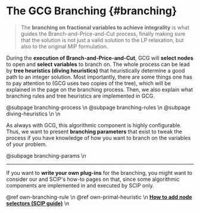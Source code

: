 # The GCG Branching {#branching}
> The **branching on fractional variables to achieve integrality** is what guides the Branch-and-Price-and-Cut process, finally
> making sure that the solution is not just a valid solution to the LP relaxation, but also to the original MIP formulation.

During the **execution of Branch-and-Price-and-Cut**, GCG will **select nodes** to open and **select variables** to branch
on. The whole process can be lead by **tree heuristics (diving heuristics)** that heuristically determine a good path to
an integer solution. Most importantly, there are some things one has to pay attention to (GCG uses two
copies of the tree), which will be explained in the page on the branching process. Then, we also explain
what branching rules and tree heuristics are implemented in GCG.

@subpage branching-process \n
@subpage branching-rules \n
@subpage diving-heuristics \n
\n

As always with GCG, this algorithmic component is highly configurable. Thus, we want to present 
**branching parameters** that exist to tweak the process if you have knowledge of how you want to
branch on the variables of your problem.

@subpage branching-params \n

<hr>

If you want to **write your own plug-ins** for the branching, you might want to consider our and SCIP's how-to
pages on that, since some algorithmic components are implemented in and executed by SCIP only.

@ref own-branching-rule \n
@ref own-primal-heuristic \n
[**How to add node selectors (SCIP guide)**](https://scipopt.org/doc/html/NODESEL.php) \n
